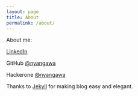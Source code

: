 ```yaml
---
layout: page
title: About
permalink: /about/
---
```


About me: 

[LinkedIn](https://www.linkedin.com/in/%E8%8D%A3%E7%86%99-%E9%BB%8E-31398239/)

GitHub [@nyangawa](https://github.com/nyangawa)

Hackerone [@nyangawa](https://hackerone.com/nyangawa)

Thanks to [Jekyll](https://jekyllrb.com/) for making blog easy and elegant.

